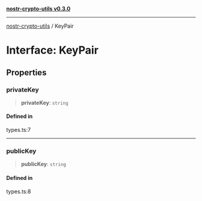 [**nostr-crypto-utils v0.3.0**](../README.md)

***

[nostr-crypto-utils](../globals.md) / KeyPair

# Interface: KeyPair

## Properties

### privateKey

> **privateKey**: `string`

#### Defined in

types.ts:7

***

### publicKey

> **publicKey**: `string`

#### Defined in

types.ts:8

